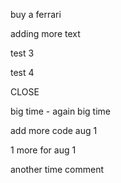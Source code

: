 buy a ferrari

adding more text

test 3

test 4

CLOSE

big time - again big time

add more code aug 1

1 more for aug 1

another time comment
